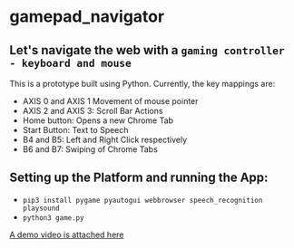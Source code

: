# gamepad_navigator
## Let's navigate the web with a `gaming controller - keyboard and mouse`

This is a prototype built using Python. Currently, the key mappings are:
- AXIS 0 and AXIS 1 Movement of mouse pointer
- AXIS 2 and AXIS 3: Scroll Bar Actions
- Home button: Opens a new Chrome Tab
- Start Button: Text to Speech
- B4 and B5: Left and Right Click respectively
- B6 and B7: Swiping of Chrome Tabs

## Setting up the Platform and running the App:
- `pip3 install pygame pyautogui webbrowser speech_recognition playsound`
- `python3 game.py`

[A demo video is attached here](https://drive.google.com/file/d/1rE9cD8fE_-FltjNHwm5aFMnlqfkVWwyV/view?usp=sharing)
